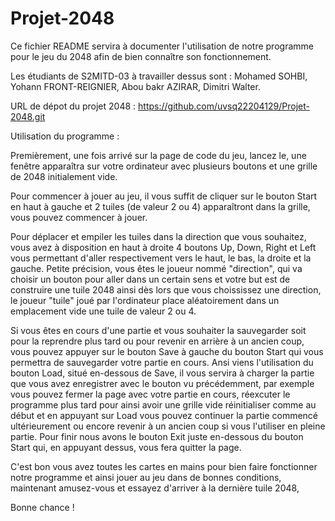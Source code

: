 # Projet-2048
Ce fichier README servira à documenter l'utilisation de notre programme pour le jeu du 2048 afin de bien connaître son fonctionnement.

Les étudiants de S2MITD-03 à travailler dessus sont : Mohamed SOHBI, Yohann FRONT-REIGNIER, Abou bakr AZIRAR, Dimitri Walter.

URL de dépot du projet 2048 : https://github.com/uvsq22204129/Projet-2048.git

Utilisation du programme :

   Premièrement, une fois arrivé sur la page de code du jeu, lancez le, une fenêtre apparaîtra sur votre ordinateur avec
plusieurs boutons et une grille de 2048 initialement vide. 

   Pour commencer à jouer au jeu, il vous suffit de cliquer sur le bouton Start en haut à gauche et 2 tuiles 
(de valeur 2 ou 4) apparaîtront dans la grille, vous pouvez commencer à jouer. 
   
   Pour déplacer et empiler les tuiles dans la direction que vous souhaitez, vous avez à disposition en haut à droite 
4 boutons Up, Down, Right et Left vous permettant d'aller respectivement vers le haut, le bas, la droite et la gauche. Petite précision, vous êtes le joueur 
nommé "direction", qui va choisir un bouton pour aller dans un certain sens et votre but est de construire une tuile
2048 ainsi dès lors que vous choississez une direction, le joueur "tuile" joué par l'ordinateur place aléatoirement dans un emplacement vide une tuile de valeur 2 ou 4. 
  
  Si vous êtes en cours d'une partie et vous souhaiter la sauvegarder soit pour la reprendre plus tard ou pour revenir en arrière à un ancien coup, vous pouvez
appuyer sur le bouton Save à gauche du bouton Start qui vous permettra de sauvegarder votre partie en cours. Ansi viens l'utilisation du bouton Load, situé en-dessous de Save, il vous servira à charger la partie que vous avez enregistrer avec le bouton vu précédemment, par exemple vous pouvez fermer la page avec votre partie en cours, réexcuter le programme plus tard pour ainsi avoir une grille vide réinitialiser comme au début et en appuyant sur Load vous pouvez continuer la partie commencé ultérieurement ou encore revenir à un ancien coup si vous l'utiliser en pleine partie. Pour finir nous avons le bouton Exit juste en-dessous du bouton Start qui, en appuyant dessus, vous fera quitter la page.

C'est bon vous avez toutes les cartes en mains pour bien faire fonctionner notre programme et ainsi jouer au jeu dans de bonnes conditions, maintenant amusez-vous et essayez d'arriver à la dernière tuile 2048, 

Bonne chance ! 


